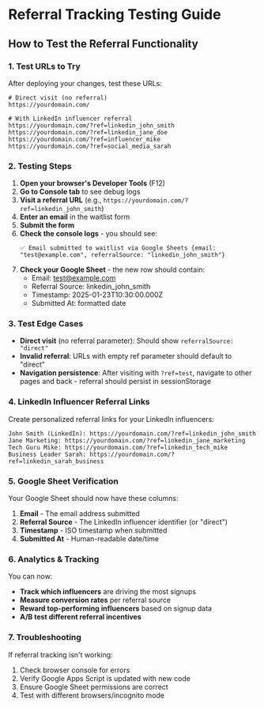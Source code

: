 # Referral Tracking Testing Guide

## How to Test the Referral Functionality

### 1. Test URLs to Try

After deploying your changes, test these URLs:

```
# Direct visit (no referral)
https://yourdomain.com/

# With LinkedIn influencer referral
https://yourdomain.com/?ref=linkedin_john_smith
https://yourdomain.com/?ref=linkedin_jane_doe  
https://yourdomain.com/?ref=influencer_mike
https://yourdomain.com/?ref=social_media_sarah
```

### 2. Testing Steps

1. **Open your browser's Developer Tools** (F12)
2. **Go to Console tab** to see debug logs
3. **Visit a referral URL** (e.g., `https://yourdomain.com/?ref=linkedin_john_smith`)
4. **Enter an email** in the waitlist form
5. **Submit the form**
6. **Check the console logs** - you should see:
   ```
   ✅ Email submitted to waitlist via Google Sheets {email: "test@example.com", referralSource: "linkedin_john_smith"}
   ```
7. **Check your Google Sheet** - the new row should contain:
   - Email: test@example.com
   - Referral Source: linkedin_john_smith
   - Timestamp: 2025-01-23T10:30:00.000Z
   - Submitted At: formatted date

### 3. Test Edge Cases

- **Direct visit** (no referral parameter): Should show `referralSource: "direct"`
- **Invalid referral**: URLs with empty ref parameter should default to "direct"
- **Navigation persistence**: After visiting with `?ref=test`, navigate to other pages and back - referral should persist in sessionStorage

### 4. LinkedIn Influencer Referral Links

Create personalized referral links for your LinkedIn influencers:

```
John Smith (LinkedIn): https://yourdomain.com/?ref=linkedin_john_smith
Jane Marketing: https://yourdomain.com/?ref=linkedin_jane_marketing
Tech Guru Mike: https://yourdomain.com/?ref=linkedin_tech_mike
Business Leader Sarah: https://yourdomain.com/?ref=linkedin_sarah_business
```

### 5. Google Sheet Verification

Your Google Sheet should now have these columns:
1. **Email** - The email address submitted
2. **Referral Source** - The LinkedIn influencer identifier (or "direct")  
3. **Timestamp** - ISO timestamp when submitted
4. **Submitted At** - Human-readable date/time

### 6. Analytics & Tracking

You can now:
- **Track which influencers** are driving the most signups
- **Measure conversion rates** per referral source
- **Reward top-performing influencers** based on signup data
- **A/B test different referral incentives**

### 7. Troubleshooting

If referral tracking isn't working:
1. Check browser console for errors
2. Verify Google Apps Script is updated with new code
3. Ensure Google Sheet permissions are correct
4. Test with different browsers/incognito mode